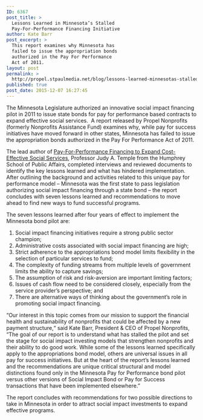 ```yaml
---
ID: 6367
post_title: >
  Lessons Learned in Minnesota’s Stalled
  Pay-For-Performance Financing Initiative
author: Kate Barr
post_excerpt: >
  This report examines why Minnesota has
  failed to issue the appropriation bonds
  authorized in the Pay For Performance
  Act of 2011.
layout: post
permalink: >
  http://propel.stpaulmedia.net/blog/lessons-learned-minnesotas-stalled-pay-performance-financing-initiative/
published: true
post_date: 2015-12-07 16:27:45
---
```

The Minnesota Legislature authorized an innovative social impact financing pilot in 2011 to issue state bonds for pay for performance based contracts to expand effective social services.  A report released by Propel Nonprofits (formerly Nonprofits Assistance Fund) examines why, while pay for success initiatives have moved forward in other states, Minnesota has failed to issue the appropriation bonds authorized in the Pay For Performance Act of 2011.

The lead author of <a href="http://propel.stpaulmedia.net/wp-content/uploads/2017/09/mnpayforperformancefinancing_lessons_report.pdf">Pay-For-Performance Financing to Expand Cost-Effective Social Services</a>, Professor Judy A. Temple from the Humphrey School of Public Affairs, completed interviews and reviewed documents to identify the key lessons learned and what has hindered implementation. After outlining the background and activities related to this unique pay for performance model – Minnesota was the first state to pass legislation authorizing social impact financing through a state bond – the report concludes with seven lessons learned and recommendations to move ahead to find new ways to fund successful programs.

The seven lessons learned after four years of effect to implement the Minnesota bond pilot are:
<ol>
 	<li>Social impact financing initiatives require a strong public sector champion;</li>
 	<li>Administrative costs associated with social impact financing are high;</li>
 	<li>Strict adherence to the appropriations bond model limits flexibility in the selection of particular services to fund;</li>
 	<li>The complexity of funding streams from multiple levels of government limits the ability to capture savings;</li>
 	<li>The assumption of risk and risk-aversion are important limiting factors;</li>
 	<li>Issues of cash flow need to be considered closely, especially from the service provider’s perspective; and</li>
 	<li>There are alternative ways of thinking about the government’s role in promoting social impact financing.</li>
</ol>
“Our interest in this topic comes from our mission to support the financial health and sustainability of nonprofits that could be affected by a new payment structure,“ said Kate Barr, President &amp; CEO of Propel Nonprofits, “The goal of our report is to understand what has stalled the pilot and set the stage for social impact investing models that strengthen nonprofits and their ability to do good work. While some of the lessons learned specifically apply to the appropriations bond model, others are universal issues in all pay for success initiatives. But at the heart of the report’s lessons learned and the recommendations are unique critical structural and model distinctions found only in the Minnesota Pay for Performance bond pilot versus other versions of Social Impact Bond or Pay for Success transactions that have been implemented elsewhere.”

The report concludes with recommendations for two possible directions to take in Minnesota in order to attract social impact investments to expand effective programs.
